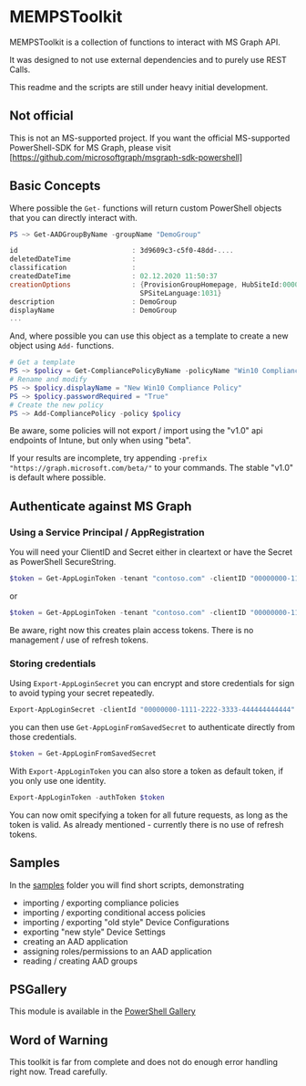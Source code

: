 # MEMPSToolkit

MEMPSToolkit is a collection of functions to interact with MS Graph API.

It was designed to not use external dependencies and to purely use REST Calls.

This readme and the scripts are still under heavy initial development.

## Not official

This is not an MS-supported project. If you want the official MS-supported PowerShell-SDK for MS Graph, please visit [https://github.com/microsoftgraph/msgraph-sdk-powershell]

## Basic Concepts

Where possible the `Get-` functions will return custom PowerShell objects that you can directly interact with.

```powershell
PS ~> Get-AADGroupByName -groupName "DemoGroup"

id                            : 3d9609c3-c5f0-48dd-....
deletedDateTime               :
classification                :
createdDateTime               : 02.12.2020 11:50:37
creationOptions               : {ProvisionGroupHomepage, HubSiteId:00000000-0000-0000-0000-000000000000,
                                SPSiteLanguage:1031}
description                   : DemoGroup
displayName                   : DemoGroup
...
```

And, where possible you can use this object as a template to create a new object using `Add-` functions.

```powershell
# Get a template
PS ~> $policy = Get-CompliancePolicyByName -policyName "Win10 Compliance Policy"
# Rename and modify
PS ~> $policy.displayName = "New Win10 Compliance Policy"
PS ~> $policy.passwordRequired = "True"
# Create the new policy
PS ~> Add-CompliancePolicy -policy $policy
```

Be aware, some policies will not export / import using the "v1.0" api endpoints of Intune, but only when using "beta". 

If your results are incomplete, try appending `-prefix "https://graph.microsoft.com/beta/"` to your commands. The stable "v1.0" is default where possible.


## Authenticate against MS Graph

### Using a Service Principal / AppRegistration

You will need your ClientID and Secret either in cleartext or have the Secret as PowerShell SecureString.

```powershell
$token = Get-AppLoginToken -tenant "contoso.com" -clientID "00000000-1111-2222-3333-444444444444" -secretValue $secureStringSecret
```
or
```powershell
$token = Get-AppLoginToken -tenant "contoso.com" -clientID "00000000-1111-2222-3333-444444444444" -secretValue "S3cretV@lue"
```

Be aware, right now this creates plain access tokens. There is no management / use of refresh tokens.  

### Storing credentials

Using `Export-AppLoginSecret` you can encrypt and store credentials for sign to avoid typing your secret repeatedly.

```powershell
Export-AppLoginSecret -clientId "00000000-1111-2222-3333-444444444444" -tenant "contoso.com" -secretValue "S3cretV@lue"
```
you can then use `Get-AppLoginFromSavedSecret` to authenticate directly from those credentials.

```powershell
$token = Get-AppLoginFromSavedSecret
```
With `Export-AppLoginToken` you can also store a token as default token, if you only use one identity. 

```powershell
Export-AppLoginToken -authToken $token
```

You can now omit specifying a token for all future requests, as long as the token is valid. As already mentioned - currently there is no use of refresh tokens.

## Samples

In the [samples](samples/) folder you will find short scripts, demonstrating

- importing / exporting compliance policies
- importing / exporting conditional access policies
- importing / exporting "old style" Device Configurations
- exporting "new style" Device Settings
- creating an AAD application
- assigning roles/permissions to an AAD application
- reading / creating AAD groups

## PSGallery

This module is available in the [PowerShell Gallery](https://www.powershellgallery.com/packages/MEMPSToolkit)

## Word of Warning

This toolkit is far from complete and does not do enough error handling right now. Tread carefully.

